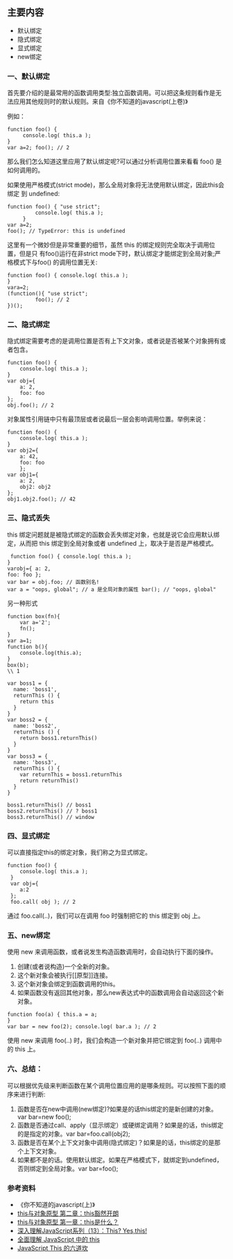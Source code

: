 ## 主要内容

- 默认绑定
- 隐式绑定
- 显式绑定
- new绑定

### 一、默认绑定

首先要介绍的是最常用的函数调用类型:独立函数调用。可以把这条规则看作是无法应用其他规则时的默认规则。来自《你不知道的javascript(上卷)》

例如：

```
function foo() {
	 console.log( this.a );
}
var a=2; foo(); // 2

```

那么我们怎么知道这里应用了默认绑定呢?可以通过分析调用位置来看看 foo() 是如何调用的。

如果使用严格模式(strict mode)，那么全局对象将无法使用默认绑定，因此this会绑定 到 undefined:

```
function foo() { "use strict";
         console.log( this.a );
     }
var a=2;
foo(); // TypeError: this is undefined

```

这里有一个微妙但是非常重要的细节，虽然 this 的绑定规则完全取决于调用位置，但是只 有foo()运行在非strict mode下时，默认绑定才能绑定到全局对象;严格模式下与foo() 的调用位置无关:

```
function foo() { console.log( this.a );
}
vara=2;
(function(){ "use strict";
         foo(); // 2
})();
```
### 二、隐式绑定

隐式绑定需要考虑的是调用位置是否有上下文对象，或者说是否被某个对象拥有或者包含。

```
function foo() { 
	console.log( this.a );
}
var obj={ 
	a: 2,
	foo: foo 
};
obj.foo(); // 2
```
     
对象属性引用链中只有最顶层或者说最后一层会影响调用位置。举例来说：

```
function foo() { 
	console.log( this.a );
}
var obj2={ 
	a: 42,
	foo: foo
	};
var obj1={ 
	a: 2,
	obj2: obj2 
};
obj1.obj2.foo(); // 42
```
     
###  三、隐式丢失

 this 绑定问题就是被隐式绑定的函数会丢失绑定对象，也就是说它会应用默认绑定，从而把 this 绑定到全局对象或者 undefined 上，取决于是否是严格模式。
 
```
 function foo() { console.log( this.a );
}
varobj={ a: 2,
foo: foo };
var bar = obj.foo; // 函数别名!
var a = "oops, global"; // a 是全局对象的属性 bar(); // "oops, global"
```
另一种形式

```
function box(fn){
	var a='2';
	fn();
}
var a=1;
function b(){
	console.log(this.a);
}
box(b);
\\ 1
```
```
var boss1 = {
  name: 'boss1',
  returnThis () {
    return this
  }
}
var boss2 = {
  name: 'boss2',
  returnThis () {
    return boss1.returnThis()
  }
}
var boss3 = {
  name: 'boss3',
  returnThis () {
    var returnThis = boss1.returnThis
    return returnThis()
  }
}

boss1.returnThis() // boss1
boss2.returnThis() // ? boss1
boss3.returnThis() // window
```



### 四、显式绑定

可以直接指定this的绑定对象，我们称之为显式绑定。

```
function foo() { 
	console.log( this.a );
 }
 var obj={ 
	a:2
 };
 foo.call( obj ); // 2
```

通过 foo.call(..)，我们可以在调用 foo 时强制把它的 this 绑定到 obj 上。

### 五、new绑定

使用 new 来调用函数，或者说发生构造函数调用时，会自动执行下面的操作。

1. 创建(或者说构造)一个全新的对象。
2. 这个新对象会被执行[[原型]]连接。
3. 这个新对象会绑定到函数调用的this。
4. 如果函数没有返回其他对象，那么new表达式中的函数调用会自动返回这个新对象。

```
function foo(a) { this.a = a;
}
var bar = new foo(2); console.log( bar.a ); // 2
```
使用 new 来调用 foo(..) 时，我们会构造一个新对象并把它绑定到 foo(..) 调用中的 this 上。


### 六、总结：

可以根据优先级来判断函数在某个调用位置应用的是哪条规则。可以按照下面的顺序来进行判断:

1. 函数是否在new中调用(new绑定)?如果是的话this绑定的是新创建的对象。 var bar=new foo();
2. 函数是否通过call、apply（显示绑定）或硬绑定调用？如果是的话，this绑定的是指定的对象。var bar=foo.call(obj2);
3. 函数是否在某个上下文对象中调用(隐式绑定)？如果是的话，this绑定的是那个上下文对象。
4. 如果都不是的话。使用默认绑定。如果在严格模式下，就绑定到undefined，否则绑定到全局对象。var bar=foo();

### 参考资料

- 《你不知道的javascript(上)》
- [this与对象原型 第二章：this豁然开朗](http://www.jianshu.com/p/fcbc21a2c507)
- [this与对象原型 第一章：this是什么？](http://www.jianshu.com/p/11d84af237c0)
- [深入理解JavaScript系列（13）：This? Yes,this!](http://www.cnblogs.com/TomXu/archive/2012/01/17/2310479.html)
- [全面理解 JavaScript 中的 this](https://juejin.im/entry/5a29df626fb9a045211e9c2a?utm_source=gold_browser_extension)
- [JavaScript This 的六道坎](https://mp.weixin.qq.com/s/b_SojysoGA_Z7WLJrilizg)
